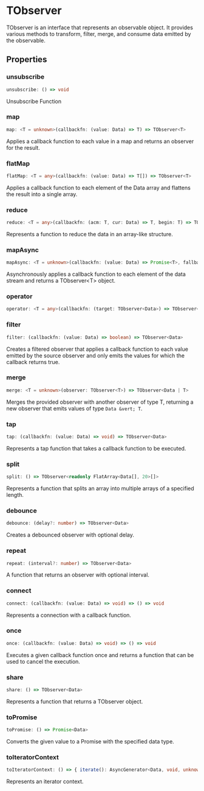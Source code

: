 # TObserver

TObserver is an interface that represents an observable object.
It provides various methods to transform, filter, merge, and consume data emitted by the observable.

## Properties

### unsubscribe

```ts
unsubscribe: () => void
```

Unsubscribe Function

### map

```ts
map: <T = unknown>(callbackfn: (value: Data) => T) => TObserver<T>
```

Applies a callback function to each value in a map and returns an observer for the result.

### flatMap

```ts
flatMap: <T = any>(callbackfn: (value: Data) => T[]) => TObserver<T>
```

Applies a callback function to each element of the Data array and flattens the result into a single array.

### reduce

```ts
reduce: <T = any>(callbackfn: (acm: T, cur: Data) => T, begin: T) => TObserver<T>
```

Represents a function to reduce the data in an array-like structure.

### mapAsync

```ts
mapAsync: <T = unknown>(callbackfn: (value: Data) => Promise<T>, fallbackfn?: (e: Error) => void) => TObserver<T>
```

Asynchronously applies a callback function to each element of the data stream and returns a TObserver&lt;T&gt; object.

### operator

```ts
operator: <T = any>(callbackfn: (target: TObserver<Data>) => TObserver<T>) => TObserver<T>
```

### filter

```ts
filter: (callbackfn: (value: Data) => boolean) => TObserver<Data>
```

Creates a filtered observer that applies a callback function to each value emitted by the source observer and only emits the values for which the callback returns true.

### merge

```ts
merge: <T = unknown>(observer: TObserver<T>) => TObserver<Data | T>
```

Merges the provided observer with another observer of type T, returning a new observer that emits values
of type `Data &vert; T`.

### tap

```ts
tap: (callbackfn: (value: Data) => void) => TObserver<Data>
```

Represents a tap function that takes a callback function to be executed.

### split

```ts
split: () => TObserver<readonly FlatArray<Data[], 20>[]>
```

Represents a function that splits an array into multiple arrays of a specified length.

### debounce

```ts
debounce: (delay?: number) => TObserver<Data>
```

Creates a debounced observer with optional delay.

### repeat

```ts
repeat: (interval?: number) => TObserver<Data>
```

A function that returns an observer with optional interval.

### connect

```ts
connect: (callbackfn: (value: Data) => void) => () => void
```

Represents a connection with a callback function.

### once

```ts
once: (callbackfn: (value: Data) => void) => () => void
```

Executes a given callback function once and returns a function that can be used to cancel the execution.

### share

```ts
share: () => TObserver<Data>
```

Represents a function that returns a TObserver object.

### toPromise

```ts
toPromise: () => Promise<Data>
```

Converts the given value to a Promise with the specified data type.

### toIteratorContext

```ts
toIteratorContext: () => { iterate(): AsyncGenerator<Data, void, unknown>; done(): void; }
```

Represents an iterator context.
